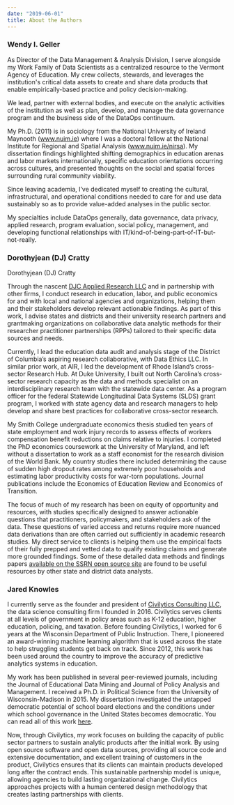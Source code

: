 ```yaml
---
date: "2019-06-01"
title: About the Authors
---
```


### Wendy I. Geller


As Director of the Data Management & Analysis Division, I serve alongside my Work Family of Data Scientists as a centralized resource to the Vermont Agency of Education. My crew collects, stewards, and leverages the institution's critical data assets to create and share data products that enable empirically-based practice and policy decision-making.

We lead, partner with external bodies, and execute on the analytic activities of the institution as well as plan, develop, and manage the data governance program and the business side of the DataOps continuum.

My Ph.D. (2011) is in sociology from the National University of Ireland Maynooth (www.nuim.ie) where I was a doctoral fellow at the National Institute for Regional and Spatial Analysis (www.nuim.ie/nirsa). My dissertation findings highlighted shifting demographics in education arenas and labor markets internationally, specific education orientations occurring across cultures, and presented thoughts on the social and spatial forces surrounding rural community viability.

Since leaving academia, I’ve dedicated myself to creating the cultural, infrastructural, and operational conditions needed to care for and use data sustainably so as to provide value-added analyses in the public sector.

My specialties include DataOps generally, data governance, data privacy, applied research, program evaluation, social policy, management, and developing functional relationships with IT/kind-of-being-part-of-IT-but-not-really.

### Dorothyjean (DJ) Cratty

Dorothyjean (DJ) Cratty

Through the nascent [DJC Applied Research LLC](https://www.DJCAppliedResearch.com ) and in partnership with other firms, I conduct research in education, labor, and public economics for and with local and national agencies and organizations, helping them and their stakeholders develop relevant actionable findings. As part of this work, I advise states and districts and their university research partners and grantmaking organizations on collaborative data analytic methods for their researcher practitioner partnerships (RPPs) tailored to their specific data sources and needs. 

Currently, I lead the education data audit and analysis stage of the District of Columbia’s aspiring research collaborative, with Data Ethics LLC. In similar prior work, at AIR, I led the development of Rhode Island’s cross-sector Research Hub. At Duke University, I built out North Carolina’s cross-sector research capacity as the data and methods specialist on an interdisciplinary research team with the statewide data center. As a program officer for the federal Statewide Longitudinal Data Systems (SLDS) grant program, I worked with state agency data and research managers to help develop and share best practices for collaborative cross-sector research. 

My Smith College undergraduate economics thesis studied ten years of state employment and work injury records to assess effects of workers compensation benefit reductions on claims relative to injuries. I completed the PhD economics coursework at the University of Maryland, and left without a dissertation to work as a staff economist for the research division of the World Bank. My country studies there included determining the cause of sudden high dropout rates among extremely poor households and estimating labor productivity costs for war-torn populations. Journal publications include the Economics of Education Review and Economics of Transition.

The focus of much of my research has been on equity of opportunity and resources, with studies specifically designed to answer actionable questions that practitioners, policymakers, and stakeholders ask of the data. These questions of varied access and returns require more nuanced data derivations than are often carried out sufficiently in academic research studies. My direct service to clients is helping them use the empirical facts of their fully prepped and vetted data to qualify existing claims and generate more grounded findings. Some of these detailed data methods and findings papers [available on the SSRN open source site](https://papers.ssrn.com/sol3/cf_dev/AbsByAuth.cfm?per_id=1589079) are found to be useful resources by other state and district data analysts. 


### Jared Knowles

I currently serve as the founder and president of [Civilytics Consulting LLC](www.civilytics.com), 
the data science
consulting firm I founded in 2016. Civilytics serves clients at all levels of government in policy
areas such as K-12 education, higher education, policing, and taxation. Before founding Civilytics,
I worked for 6 years at the Wisconsin Department of Public Instruction. There, I pioneered an
award-winning machine learning algorithm that is used across the state to help struggling students
get back on track. Since 2012, this work has been used around the country to improve the accuracy of
predictive analytics systems in education. 

My work has been published in several peer-reviewed journals, including the Journal of Educational
Data Mining and Journal of Policy Analysis and Management. I received a Ph.D. in Political Science
from the University of Wisconsin-Madison in 2015. My dissertation investigated the untapped
democratic potential of school board elections and the conditions under which school governance in
the United States becomes democratic. You can read all of this work [here](https://www.jaredknowles.com/phd-research).

Now, through Civilytics, my work focuses on building the capacity of public sector partners to
sustain analytic products after the initial work. By using open source software and open data
sources, providing all source code and extensive documentation, and excellent training of customers
in the product, Civilytics ensures that its clients can maintain products developed long after the
contract ends. This sustainable partnership model is unique, allowing agencies to build lasting
organizational change. Civilytics approaches projects with a human centered design methodology that
creates lasting partnerships with clients.


